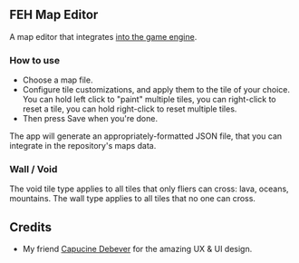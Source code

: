## FEH Map Editor

A map editor that integrates [into the game engine](https://github.com/mk360/feh-battles).

### How to use

- Choose a map file.
- Configure tile customizations, and apply them to the tile of your choice. You can hold left click to "paint" multiple tiles, you can right-click to reset a tile, you can hold right-click to reset multiple tiles.
- Then press Save when you're done.

The app will generate an appropriately-formatted JSON file, that you can integrate in the repository's maps data.

### Wall / Void

The void tile type applies to all tiles that only fliers can cross: lava, oceans, mountains. The wall type applies to all tiles that no one can cross.

## Credits

- My friend [Capucine Debever](https://www.linkedin.com/in/capucine-debever-576055200) for the amazing UX & UI design.
